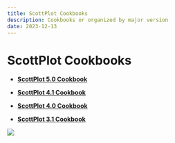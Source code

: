 ```yaml
---
title: ScottPlot Cookbooks
description: Cookbooks or organized by major version
date: 2023-12-13
---
```


# ScottPlot Cookbooks

* [**ScottPlot 5.0 Cookbook**](/cookbook/5.0/)

* [**ScottPlot 4.1 Cookbook**](/cookbook/4.1/)

* [**ScottPlot 4.0 Cookbook**](/cookbook/4.0/)

* [**ScottPlot 3.1 Cookbook**](/cookbook/3.1/)

<img src='/images/cookbook.jpg' class="d-block mx-auto my-5" />
